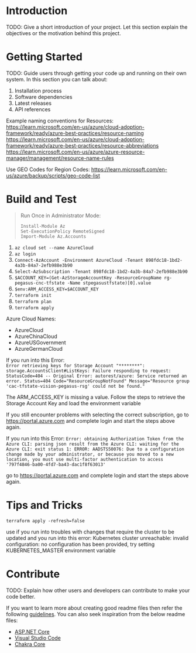 # Introduction 
TODO: Give a short introduction of your project. Let this section explain the objectives or the motivation behind this project. 

# Getting Started
TODO: Guide users through getting your code up and running on their own system. In this section you can talk about:
1.	Installation process
2.	Software dependencies
3.	Latest releases
4.	API references

Example naming conventions for Resources: 
https://learn.microsoft.com/en-us/azure/cloud-adoption-framework/ready/azure-best-practices/resource-naming
https://learn.microsoft.com/en-us/azure/cloud-adoption-framework/ready/azure-best-practices/resource-abbreviations
https://learn.microsoft.com/en-us/azure/azure-resource-manager/management/resource-name-rules

Use GEO Codes for Region Codes: https://learn.microsoft.com/en-us/azure/backup/scripts/geo-code-list

# Build and Test
> Run Once in Administrator Mode:  
> ``` 
> Install-Module Az
> Set-ExecutionPolicy RemoteSigned  
> Import-Module Az.Accounts
> ```

1. `az cloud set --name AzureCloud `
1. `az login`
1. `Connect-AzAccount -Environment AzureCloud -Tenant 898fdc18-1bd2-4a3b-84a7-2efb988e3b90`  
1. `Select-AzSubscription -Tenant 898fdc18-1bd2-4a3b-84a7-2efb988e3b90`
1. `$ACCOUNT_KEY=(Get-AzStorageAccountKey -ResourceGroupName rg-pegasus-cnc-tfstate -Name stpegasustfstate)[0].value`  
1. `$env:ARM_ACCESS_KEY=$ACCOUNT_KEY`
1. `terraform init` 
1. `terraform plan` 
1. `terraform apply`

Azure Cloud Names:
- AzureCloud
- AzureChinaCloud
- AzureUSGovernment
- AzureGermanCloud  

If you run into this Error:  
`Error retrieving keys for Storage Account "********": storage.AccountsClient#ListKeys: Failure responding to request: StatusCode=404 -- Original Error: autorest/azure: Service returned an error. Status=404 Code="ResourceGroupNotFound" Message="Resource group 'cac-tfstate-vision-pegasus-rsg' could not be found."`

The ARM_ACCESS_KEY is missing a value. Follow the steps to retrieve the Storage Account Key and load the environment variable

If you still encounter problems with selecting the correct subscription, go to https://portal.azure.com and complete login and start the steps above again.

If you run into this Error:
`Error: obtaining Authorization Token from the Azure CLI: parsing json result from the Azure CLI: waiting for the Azure CLI: exit status 1: ERROR: AADSTS50076: Due to a configuration change made by your administrator, or because you moved to a new location, you must use multi-factor authentication to access '797f4846-ba00-4fd7-ba43-dac1f8f63013'`

go to https://portal.azure.com and complete login and start the steps above again.

# Tips and Tricks

```
terraform apply -refresh=false
```
use if you run into troubles with changes that require the cluster to be updated and you run into this error: Kubernetes cluster unreachable: invalid configuration: no configuration has been provided, try setting KUBERNETES_MASTER environment variable

# Contribute
TODO: Explain how other users and developers can contribute to make your code better. 

If you want to learn more about creating good readme files then refer the following [guidelines](https://docs.microsoft.com/en-us/azure/devops/repos/git/create-a-readme?view=azure-devops). You can also seek inspiration from the below readme files:
- [ASP.NET Core](https://github.com/aspnet/Home)
- [Visual Studio Code](https://github.com/Microsoft/vscode)
- [Chakra Core](https://github.com/Microsoft/ChakraCore)